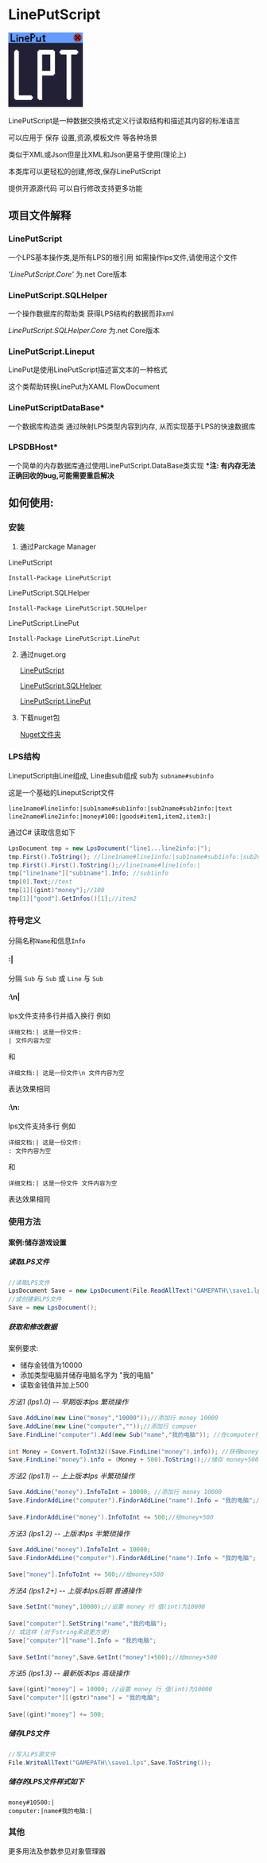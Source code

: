 LinePutScript
===

<img src="Lineput.png" alt="Lineput" height="150px" />

LinePutScript是一种数据交换格式定义行读取结构和描述其内容的标准语言

可以应用于 保存 设置,资源,模板文件 等各种场景

类似于XML或Json但是比XML和Json更易于使用(理论上)

本类库可以更轻松的创建,修改,保存LinePutScript

提供开源源代码 可以自行修改支持更多功能

## 项目文件解释

### LinePutScript

一个LPS基本操作类,是所有LPS的根引用
如需操作lps文件,请使用这个文件

*'LinePutScript.Core'* 为.net Core版本

### LinePutScript.SQLHelper

一个操作数据库的帮助类 获得LPS结构的数据而非xml

*LinePutScript.SQLHelper.Core* 为.net Core版本

### LinePutScript.Lineput

LinePut是使用LinePutScript描述富文本的一种格式

这个类帮助转换LinePut为XAML FlowDocument

### LinePutScriptDataBase*

一个数据库构造类 通过映射LPS类型内容到内存, 从而实现基于LPS的快速数据库

### LPSDBHost*

一个简单的内存数据库通过使用LinePutScript.DataBase类实现
**\*注: 有内存无法正确回收的bug,可能需要重启解决**

## 如何使用:

### 安装

1. 通过Parckage Manager

LinePutScript
```
Install-Package LinePutScript
```
LinePutScript.SQLHelper
```
Install-Package LinePutScript.SQLHelper
```
LinePutScript.LinePut
```
Install-Package LinePutScript.LinePut
```

2. 通过nuget.org

   [LinePutScript](https://www.nuget.org/packages/LinePutScript/)

   [LinePutScript.SQLHelper](https://www.nuget.org/packages/LinePutScript.SQLHelper/)

   [LinePutScript.LinePut](https://www.nuget.org/packages/LinePutScript.LinePut)

3. 下载nuget包

   [Nuget文件夹](https://github.com/LorisYounger/LinePutScript/tree/master/nuget)

### LPS结构

LineputScript由Line组成, Line由sub组成 sub为 `subname#subinfo` 

这是一个基础的LineputScript文件

```
line1name#line1info:|sub1name#sub1info:|sub2name#sub2info:|text
line2name#line2info:|money#100:|goods#item1,item2,item3:|
```

通过C# 读取信息如下

```C#
LpsDocument tmp = new LpsDocument("line1...line2info:|");
tmp.First().ToString(); //line1name#line1info:|sub1name#sub1info:|sub2name#sub2info:|text
tmp.First().First().ToString();//line1name#line1info:|
tmp["line1name"]["sub1name"].Info; //sub1info
tmp[0].Text;//text
tmp[1][(gint)"money"];//100
tmp[1]["good"].GetInfos()[1];//item2
```

### 符号定义

#### #

分隔名称`Name`和信息`Info`

#### :|

分隔 `Sub` 与 `Sub` 或 `Line` 与 `Sub`

#### :\n|

lps文件支持多行并插入换行 例如

```
详细文档:| 这是一份文件:
| 文件内容为空
```

和

```
详细文档:| 这是一份文件\n 文件内容为空
```

表达效果相同

#### :\n:

lps文件支持多行 例如

```
详细文档:| 这是一份文件:
: 文件内容为空
```

和

```
详细文档:| 这是一份文件 文件内容为空
```

表达效果相同

### 使用方法

#### 案例:储存游戏设置

##### 读取LPS文件

```c#
//读取LPS文件
LpsDocument Save = new LpsDocument(File.ReadAllText("GAMEPATH\\save1.lps"));
//或创建新LPS文件
Save = new LpsDocument();
```

##### 获取和修改数据

案例要求:

* 储存金钱值为10000
* 添加类型电脑并储存电脑名字为 "我的电脑"
* 读取金钱值并加上500

*方法1 (lps1.0) -- 早期版本lps 繁琐操作*

```C#
Save.AddLine(new Line("money","10000"));//添加行 money 10000
Save.AddLine(new Line("computer",""));//添加行 compuer
Save.FindLine("computer").Add(new Sub("name","我的电脑")); //在computer行下面添加子类name和信息我的电脑

int Money = Convert.ToInt32((Save.FindLine("money").info)); //获得money储存的值
Save.FindLine("money").info = (Money + 500).ToString();//储存 money+500
```

*方法2 (lps1.1)  -- 上上版本lps 半繁琐操作*

```c#
Save.AddLine("money").InfoToInt = 10000; //添加行 money 10000
Save.FindorAddLine("computer").FindorAddLine("name").Info = "我的电脑";//查找行computer, 如果没找到,则创建一个新的. 在该computer行下查找或创建子类name,并修改其信息为 我的电脑

Save.FindorAddLine("money").InfoToInt += 500;//给money+500
```

*方法3 (lps1.2)  -- 上版本lps 半繁琐操作*

```c#
Save.AddLine("money").InfoToInt = 10000;
Save.FindorAddLine("computer").FindorAddLine("name").Info = "我的电脑";

Save["money"].InfoToInt += 500;//给money+500
```

*方法4 (lps1.2+)  -- 上版本lps后期 普通操作*

   ```c#
   Save.SetInt("money",10000);//设置 money 行 值(int)为10000
   
   Save["computer"].SetString("name","我的电脑");
   // 或这样 (对于string来说更方便)
   Save["computer"]["name"].Info = "我的电脑";
   
   Save.SetInt("money",Save.GetInt("money")+500);//给money+500
   ```

*方法5 (lps1.3) -- 最新版本lps 高级操作*

```c#
Save[(gint)"money"] = 10000; //设置 money 行 值(int)为10000
Save["computer"][(gstr)"name"] = "我的电脑";

Save[(gint)"money"] += 500;
```

##### 储存LPS文件

```c#
//写入LPS源文件
File.WriteAllText("GAMEPATH\\save1.lps",Save.ToString());
```

##### 储存的LPS文件样式如下

```lps
money#10500:|
computer:|name#我的电脑:|
```

### 其他

更多用法及参数参见对象管理器
